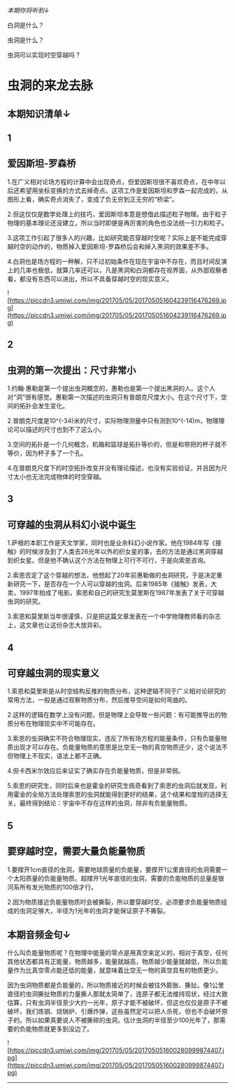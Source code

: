 *本期你将听到↓*

白洞是什么？

虫洞是什么？

虫洞可以实现时空穿越吗？

# 虫洞的来龙去脉

## 本期知识清单↓

## 1

## 爱因斯坦-罗森桥

1.在广义相对论场方程的计算中会出现奇点，但爱因斯坦很不喜欢奇点，在中年以后还希望用坐标变换的方式去掉奇点。这项工作是爱因斯坦和罗森一起完成的，从图形上看，确实奇点消失了，变成了负无穷到正无穷的“桥梁”。

2.但这仅仅是数学处理上的技巧，爱因斯坦本意是想借此描述粒子物理。由于粒子物理的基本理论还没建立，所以当时即便是再厉害的角色也没法统一引力和粒子。

3.这项工作引起了很多人的兴趣，比如研究能否穿越时空呢？实际上是不能完成穿越时空的动作的，物质掉入爱因斯坦-罗森桥后会和掉入黑洞的效果差不多。

4.白洞也是场方程的一种解，只不过初始条件在现在宇宙中不存在，而且时间反演上的几率也极低，就算几率还可以，凡是黑洞和白洞都存在视界面，从外部观察者看，都没有东西可以进出，所以不具备穿越时空的现实意义。

![https://piccdn3.umiwi.com/img/201705/05/201705051604239116476269.jpg](https://piccdn3.umiwi.com/img/201705/05/201705051604239116476269.jpg)

## 2

## 虫洞的第一次提出：尺寸非常小

1.约翰·惠勒是第一个提出虫洞概念的，惠勒也是第一个提出黑洞的人。这个人对“洞”很有感觉。惠勒第一次描述的虫洞只有普朗克尺度大小。在这个尺寸下，空间的拓扑会发生变化。

2.普朗克尺度是10^(-34)米的尺寸，实际物理测量中只有测到10^(-14)m，物理理论可以描述的尺寸也到不了这么小。

3.空间的拓扑是一个几何概念，机箱和篮球是拓扑等价的，但是和带把的杯子就不等价，因为杯子多了一个孔。

4.在普朗克尺度下的时空拓扑改变并没有理论描述，也没有实验验证，并且因为尺寸太小也无法完成物体的时空穿越。

## 3

## 可穿越的虫洞从科幻小说中诞生

1.萨根的本职工作是天文学家，同时也是业余科幻小说作家。他在1984年写《接触》的时候涉及到了人类去26光年以外的织女星的事，去的方法是通过黑洞穿越到织女星。但是他不确认这个方法在物理上可行不可行，于是向索恩咨询。

2.索恩否定了这个穿越的想法，他想起了20年前惠勒做的虫洞研究，于是决定重新研究一下，是否存在一个人可以穿越的虫洞。后来1985年《接触》发表，大卖，1997年拍成了电影。索恩和自己的研究生莫里斯在1987年发表了关于可穿越虫洞的研究。

3.索恩和莫里斯当年很谨慎，只是把这篇文章发表在一个中学物理教师看的杂志上，这文章也让这份杂志大放异彩。

## 4

## 可穿越虫洞的现实意义

1.索恩和莫里斯是从时空结构反推的物质分布，这种逻辑不同于广义相对论研究的常用方法，一般是通过观察物质分布，然后推导空间是如何弯曲的。

2.这样的逻辑在数学上没有问题，但是物理上会导致一些问题：有可能推导出的物质分布在物理现实中不可能存在。

3.索恩的虫洞确实不符合物理现实，违反了所有场方程的能量条件，只有负能量物质出现才可以存在。负能量物质的意思是比空无一物的真空物质还少，这个说法不但物理上不现实，语法上都不正确。

4.但卡西米尔效应后来证实了确实存在负能量物质，但是非常弱。

5.索恩的研究生，同时后来也是霍金的研究生佩奇看到了索恩的虫洞后就发现，利用霍金的全局方法处理索恩的虫洞就能得到更好的结果，这个结果和度规的选择无关。最终得到结论：宇宙中不存在这样的虫洞，除非有负能量物质。

## 5

## 要穿越时空，需要大量负能量物质

1.要撑开1cm直径的虫洞，需要地球质量的负能量，要撑开1公里直径的虫洞需要一个太阳质量的负能量物质。超撑开1光年直径的虫洞，需要的负能物质的总量是银河系所有发光物质的100倍才行。

2.因为物质接近负能量物质时会被撕裂，所以要穿越时空，必须要求负能量物质组成的虫洞足够大，半径为1光年的虫洞才能保证原子不撕裂。

## 本期音频金句↓

什么叫负能量物质呢？在物理中能量的零点是用真空来定义的，相对于真空，任何其他状态都具有正能量，物质越多，能量就越高，物质越少能量就越低，所以负能量作为比真空零点能还低的能量，就意味着比空无一物的真空具有的物质更少。

因为虫洞物质都是负能量的，所以物质接近的时候会被往外膨胀、撕扯。像1公里直径的虫洞撕扯物质的力量撕人那就太简单了，连原子都无法维持现状，经过大致估算，只有虫洞半径至少大约一光年，原子才能不被破坏，但这也仅仅是原子不被破坏，我们炼钢、烧锅炉、引爆炸弹，这些虽然足可以把人杀死，但也不会破坏原子的。所以如果真要说人不被撕碎的虫洞，估计虫洞的半径至少100光年了，那需要的负能物质就更多到没边了。

![https://piccdn3.umiwi.com/img/201705/05/201705051600280999874407.jpg](https://piccdn3.umiwi.com/img/201705/05/201705051600280999874407.jpg)

---
